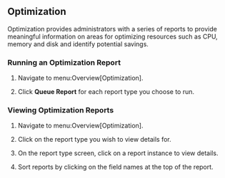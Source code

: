 ## Optimization

Optimization provides administrators with a series of reports to provide
meaningful information on areas for optimizing resources such as CPU,
memory and disk and identify potential savings.

### Running an Optimization Report

1.  Navigate to menu:Overview\[Optimization\].

2.  Click **Queue Report** for each report type you choose to run.

### Viewing Optimization Reports

1.  Navigate to menu:Overview\[Optimization\].

2.  Click on the report type you wish to view details for.

3.  On the report type screen, click on a report instance to view
    details.

4.  Sort reports by clicking on the field names at the top of the
    report.

